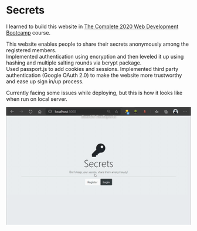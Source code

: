 # Secrets
I learned to build this website in [The Complete 2020 Web Development Bootcamp](https://www.udemy.com/course/the-complete-web-development-bootcamp/) course.

This website enables people to share their secrets anonymously among the registered members. <br />
Implemented authentication using encryption and then leveled it up using hashing and multiple salting rounds via bcrypt package.   <br />
Used passport.js to add cookies and sessions. Implemented third party authentication (Google OAuth 2.0) to make the website more trustworthy and ease up sign in/up process.<br />

Currently facing some issues while deploying, but this is how it looks like when run on local server.<br />

![Demo](https://github.com/Ayushman-500/Ayushman-500/blob/master/Secrets-Website.gif)
